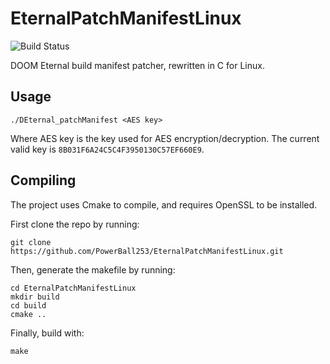 # EternalPatchManifestLinux

![Build Status](https://github.com/PowerBall253/EternalPatchManifestLinux/actions/workflows/test.yml/badge.svg)


DOOM Eternal build manifest patcher, rewritten in C for Linux.

## Usage
```
./DEternal_patchManifest <AES key>
```
Where AES key is the key used for AES encryption/decryption. The current valid key is `8B031F6A24C5C4F3950130C57EF660E9`.

## Compiling
The project uses Cmake to compile, and requires OpenSSL to be installed.

First clone the repo by running:

```
git clone https://github.com/PowerBall253/EternalPatchManifestLinux.git
```

Then, generate the makefile by running:
```
cd EternalPatchManifestLinux
mkdir build
cd build
cmake ..
```

Finally, build with:
```
make
```


